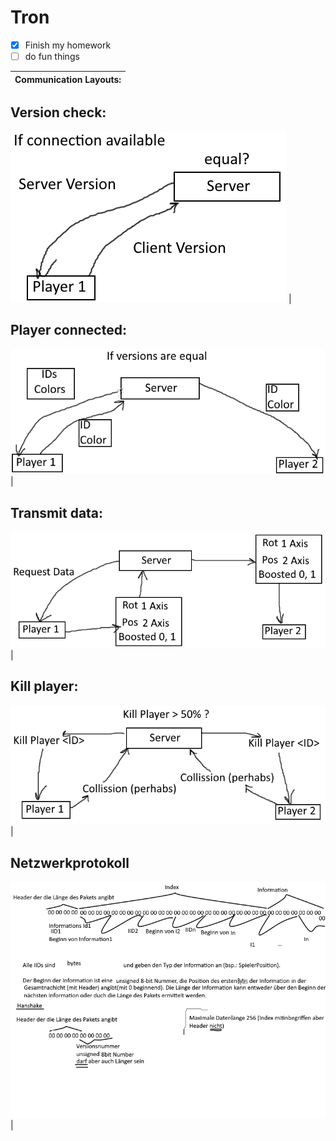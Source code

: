 # Tron

- [x] Finish my homework
- [ ] do fun things

Communication Layouts: |
-----------------------|
## Version check:
![Version check](/images/VersionCheck.png) |
## Player connected:
![Player connected](/images/PlayerConnected.png) |
## Transmit data:
![Transmit data](/images/TransmitData.png) |
## Kill player:
![Kill player](/images/KillPlayer.png) |
## Netzwerkprotokoll
![Netzwerkprotokoll](/images/Netzwerkprotokoll.png) |
